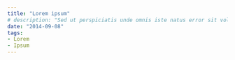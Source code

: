 ```yaml
---
title: "Lorem ipsum"
# description: "Sed ut perspiciatis unde omnis iste natus error sit voluptatem"
date: "2014-09-08"
tags:
- Lorem
- Ipsum
---
```



